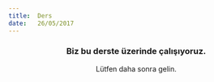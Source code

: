 ```yaml
---
title:  Ders
date:   26/05/2017
---
```


### <center>Biz bu derste üzerinde çalışıyoruz.</center>
<center>Lütfen daha sonra gelin.</center>